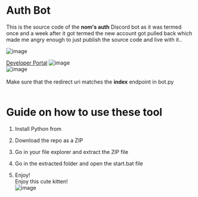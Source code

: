 # Auth Bot

This is the source code of the **nom's auth** Discord bot as it was termed once and a week after it got termed the new account got pulled back which made me angry enough to just publish the source code and live with it..   
 
![image](https://i.e-z.host/t2vbfqy7.png) 

[Developer Portal](https://discord.com/developers/applications) 
![image](https://i.e-z.host/sc0348kj.png)  
![image](https://i.e-z.host/m9ugxrw3.png)
<br>  
Make sure that the redirect uri matches the **index** endpoint in bot.py    
<br> 
   
# Guide on how to use these tool 
 
1. Install Python from

2. Download the repo as a ZIP  

3. Go in your file explorer and extract the ZIP file  
 
4. Go in the extracted folder and open the start.bat file   
 
5. Enjoy!  
Enjoy this cute kitten!   
![image](https://i.e-z.host/7x11aiiw.png)   